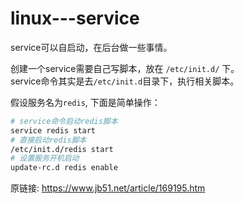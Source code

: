 # linux---service
service可以自启动，在后台做一些事情。  

创建一个service需要自己写脚本，放在 `/etc/init.d/` 下。  
service命令其实是去`/etc/init.d`目录下，执行相关脚本。  

假设服务名为`redis`, 下面是简单操作：  
```bash
# service命令启动redis脚本
service redis start
# 直接启动redis脚本
/etc/init.d/redis start
# 设置服务开机启动
update-rc.d redis enable
```


原链接: https://www.jb51.net/article/169195.htm  
